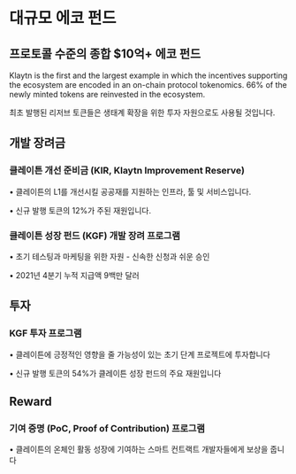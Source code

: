 # 대규모 에코 펀드<a id="massive-eco-fund"></a>

## 프로토콜 수준의 종합 $10억+ 에코 펀드<a id="our-full-suite-protocol-level-eco-fund"></a>
Klaytn is the first and the largest example in which the incentives supporting the ecosystem are encoded in an on-chain protocol tokenomics. 66% of the newly minted tokens are reinvested in the ecosystem.

최초 발행된 리저브 토큰들은 생태계 확장을 위한 투자 자원으로도 사용될 것입니다.

## 개발 장려금<a id="grant"></a>

### 클레이튼 개선 준비금 (KIR, Klaytn Improvement Reserve)<a id="kir-program"></a>
• 클레이튼의 L1를 개선시킬 공공재를 지원하는 인프라, 툴 및 서비스입니다.

• 신규 발행 토큰의 12%가 주된 재원입니다.

### 클레이튼 성장 펀드 (KGF) 개발 장려 프로그램<a id="kgf-program"></a>
• 초기 테스팅과 마케팅을 위한 자원 - 신속한 신청과 쉬운 승인

• 2021년 4분기 누적 지급액 9백만 달러

## 투자<a id="invest"></a>

### KGF 투자 프로그램<a id="kgf-investment-program"></a>
• 클레이튼에 긍정적인 영향을 줄 가능성이 있는 초기 단계 프로젝트에 투자합니다

• 신규 발행 토큰의 54%가 클레이튼 성장 펀드의 주요 재원입니다

## Reward <a id="reward"></a>

### 기여 증명 (PoC, Proof of Contribution) 프로그램<a id="poc-program"></a>
• 클레이튼의 온체인 활동 성장에 기여하는 스마트 컨트랙트 개발자들에게 보상을 줍니다
